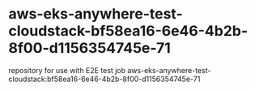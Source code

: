 # aws-eks-anywhere-test-cloudstack-bf58ea16-6e46-4b2b-8f00-d1156354745e-71
repository for use with E2E test job aws-eks-anywhere-test-cloudstack:bf58ea16-6e46-4b2b-8f00-d1156354745e-71
